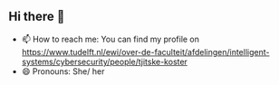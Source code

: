 ## Hi there 👋

- 📫 How to reach me: You can find my profile on https://www.tudelft.nl/ewi/over-de-faculteit/afdelingen/intelligent-systems/cybersecurity/people/tjitske-koster
- 😄 Pronouns: She/ her
